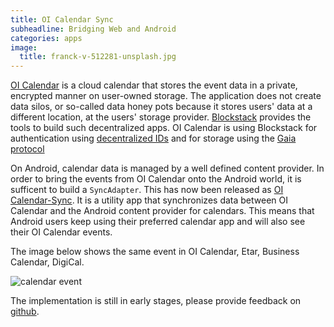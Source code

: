 ```yaml
---
title: OI Calendar Sync
subheadline: Bridging Web and Android
categories: apps
image:
  title: franck-v-512281-unsplash.jpg
---
```


[OI Calendar](https://cal.openintents.org) is a cloud calendar that stores the event data
in a private, encrypted manner on user-owned storage. The application does not create data silos, or so-called data honey pots because it stores users' data at a different location, at the users' storage provider. [Blockstack](https://blockstack.org) provides the tools to build such decentralized apps. OI Calendar is using Blockstack for authentication using [decentralized IDs](https://w3c-ccg.github.io/did-spec/) and for storage using the [Gaia protocol](https://github.com/blockstack/gaia)

On Android, calendar data is managed by a well defined content provider. In order to bring the events from OI Calendar onto the Android world, it is sufficent to build a `SyncAdapter`. This has now been released as [OI Calendar-Sync](https://github.com/openintents/calendar-sync). It is a utility app that synchronizes data between OI Calendar and the Android content provider for calendars. This means that Android users keep using their preferred calendar app and will also see their OI Calendar events.

The image below shows the same event in OI Calendar, Etar, Business Calendar, DigiCal.

![calendar event](https://github.com/openintents/openintents.github.io/raw/master/images/calendar-web-android.png)

The implementation is still in early stages, please provide feedback on [github](https://github.com/openintents/calendar-sync/issues).
